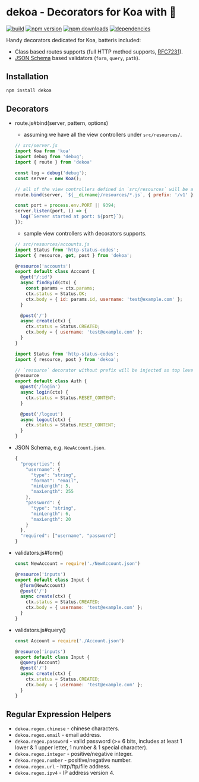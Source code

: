 # dekoa - Decorators for Koa with :revolving_hearts:

[![build](https://travis-ci.org/jimzhan/dekoa.svg?branch=master)](https://travis-ci.org/jimzhan/dekoa)
[![npm version](https://img.shields.io/npm/v/dekoa.svg?style=flat-square)](https://www.npmjs.com/package/dekoa)
[![npm downloads](https://img.shields.io/npm/dm/dekoa.svg?style=flat-square)](https://www.npmjs.com/package/dekoa)
[![dependencies](https://david-dm.org/jimzhan/dekoa.svg)](https://david-dm.org/jimzhan/dekoa.svg)


Handy decorators dedicated for Koa, batteris included:
* Class based routes supports (full HTTP method supports, [RFC7231](https://tools.ietf.org/html/rfc7231#section-4)).
* [JSON Schema](http://json-schema.org/) based validators (`form`, `query`, `path`).

## Installation

```bash
npm install dekoa
```

## Decorators

* route.js#bind(server, pattern, options)

  - assuming we have all the view controllers under `src/resources/`.

  ```javascript
  // src/server.js
  import Koa from 'koa'
  import debug from 'debug';
  import { route } from 'dekoa'

  const log = debug('debug');
  const server = new Koa();

  // all of the view controllers defined in `src/resources` will be automatically registered.
  route.bind(server, `${__dirname}/resources/*.js`, { prefix: '/v1' });

  const port = process.env.PORT || 9394;
  server.listen(port, () => {
    log(`Server started at port: ${port}`);
  });
  ```

  - sample view controllers with decorators supports.

  ```javascript
  // src/resources/accounts.js
  import Status from 'http-status-codes';
  import { resource, get, post } from 'dekoa';

  @resource('accounts')
  export default class Account {
    @get('/:id')
    async findById(ctx) {
      const params = ctx.params;
      ctx.status = Status.OK;
      ctx.body = { id: params.id, username: 'test@example.com' };
    }

    @post('/')
    async create(ctx) {
      ctx.status = Status.CREATED;
      ctx.body = { username: 'test@example.com' };
    }
  }
  ```

  ```javascript
  import Status from 'http-status-codes';
  import { resource, post } from 'dekoa';

  // `resource` decorator without prefix will be injected as top level URL.
  @resource
  export default class Auth {
    @post('/login')
    async login(ctx) {
      ctx.status = Status.RESET_CONTENT;
    }

    @post('/logout')
    async logout(ctx) {
      ctx.status = Status.RESET_CONTENT;
    }
  }
  ```

* JSON Schema, e.g. `NewAccount.json`.

  ```javascript
  {
    "properties": {
      "username": {
        "type": "string",
        "format": "email",
        "minLength": 5,
        "maxLength": 255
      },
      "password": {
        "type": "string",
        "minLength": 6,
        "maxLength": 20
      }
    },
    "required": ["username", "password"]
  }
  ```

* validators.js#form(<Schema>)

  ```javascript
  const NewAccount = require('./NewAccount.json')

  @resource('inputs')
  export default class Input {
    @form(NewAccount)
    @post('/')
    async create(ctx) {
      ctx.status = Status.CREATED;
      ctx.body = { username: 'test@example.com' };
    }
  }
  ```

* validators.js#query(<Schema>)

  ```javascript
  const Account = require('./Account.json')

  @resource('inputs')
  export default class Input {
    @query(Account)
    @post('/')
    async create(ctx) {
      ctx.status = Status.CREATED;
      ctx.body = { username: 'test@example.com' };
    }
  }
  ```

## Regular Expression Helpers

- `dekoa.regex.chinese` - chinese characters.
- `dekoa.regex.email` - email address.
- `dekoa.regex.password` - valid password (>= 6 bits, includes at least 1 lower & 1 upper letter, 1 number & 1 special character).
- `dekoa.regex.integer` - positive/negative integer.
- `dekoa.regex.number` - positive/negative number.
- `dekoa.regex.url` - http/ftp/file address.
- `dekoa.regex.ipv4` - IP address version 4.

